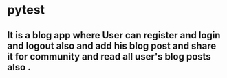 # pytest

<h2>It is a blog app where User can register and login and logout also and add his blog post and share it for community and read all user's blog posts also .</h2>
